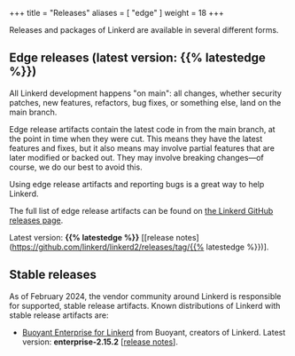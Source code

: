 +++
title = "Releases"
aliases = [ "edge" ]
weight = 18
+++

Releases and packages of Linkerd are available in several different forms.

## Edge releases (latest version: {{% latestedge %}})

All Linkerd development happens "on main": all changes, whether security
patches, new features, refactors, bug fixes, or something else, land on the main
branch.

Edge release artifacts contain the latest code in from the main branch, at the
point in time when they were cut. This means they have the latest features and
fixes, but it also means may involve partial features that are later modified or
backed out. They may involve breaking changes—of course, we do our best to avoid
this.

Using edge release artifacts and reporting bugs is a great way to help Linkerd.

The full list of edge release artifacts can be found on
[the Linkerd GitHub releases page](https://github.com/linkerd/linkerd2/releases).

Latest version: **{{% latestedge %}}** [[release
notes](https://github.com/linkerd/linkerd2/releases/tag/{{% latestedge %}})].

## Stable releases

As of February 2024, the vendor community around Linkerd is responsible for
supported, stable release artifacts. Known distributions of Linkerd with stable
release artifacts are:

* [Buoyant Enterprise for
  Linkerd](https://docs.buoyant.io/buoyant-enterprise-linkerd) from Buoyant,
  creators of Linkerd. Latest version:
  **enterprise-2.15.2** [[release
  notes](https://docs.buoyant.io/release-notes/buoyant-enterprise-linkerd/enterprise-2.15.2/)].
